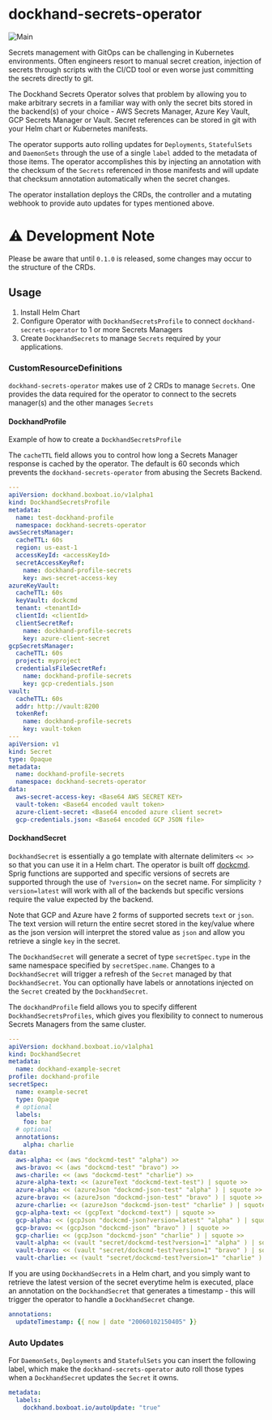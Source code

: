 # dockhand-secrets-operator
![Main](https://github.com/boxboat/dockhand-secrets-operator/workflows/docker/badge.svg?branch=master)

Secrets management with GitOps can be challenging in Kubernetes environments. Often engineers resort to manual secret creation,  injection of secrets through scripts with the CI/CD tool or even worse just committing the secrets directly to git.

The Dockhand Secrets Operator solves that problem by allowing you to make arbitrary secrets in a familiar way with only the secret bits stored in the backend(s) of your choice - AWS Secrets Manager, Azure Key Vault, GCP Secrets Manager or Vault. Secret references can be stored in git with your Helm chart or Kubernetes manifests. 

The operator supports auto rolling updates for `Deployments`, `StatefulSets` and `DaemonSets` through the use of a single `label` added to the metadata of those items. The operator accomplishes this by injecting an annotation with the checksum of the `Secrets` referenced in those manifests and will update that checksum annotation automatically when the secret changes.

The operator installation deploys the CRDs, the controller and a mutating webhook to provide auto updates for types mentioned above.

# ⚠️ Development Note
Please be aware that until `0.1.0` is released, some changes may occur to the structure of the CRDs.

## Usage
1. Install Helm Chart
2. Configure Operator with `DockhandSecretsProfile` to connect `dockhand-secrets-operator` to 1 or more Secrets Managers
3. Create `DockhandSecrets` to manage `Secrets` required by your applications.


### CustomResourceDefinitions
`dockhand-secrets-operator` makes use of 2 CRDs to manage `Secrets`. One provides the data required for the operator to connect to the secrets manager(s) and the other manages `Secrets`

#### DockhandProfile
Example of how to create a `DockhandSecretsProfile`

The `cacheTTL` field allows you to control how long a Secrets Manager response is cached by the operator. The default is 60 seconds which prevents the `dockhand-secrets-operator` from abusing the Secrets Backend.

```yaml
---
apiVersion: dockhand.boxboat.io/v1alpha1
kind: DockhandSecretsProfile
metadata:
  name: test-dockhand-profile
  namespace: dockhand-secrets-operator
awsSecretsManager:
  cacheTTL: 60s
  region: us-east-1
  accessKeyId: <accessKeyId>
  secretAccessKeyRef:
    name: dockhand-profile-secrets
    key: aws-secret-access-key
azureKeyVault:
  cacheTTL: 60s
  keyVault: dockcmd
  tenant: <tenantId>
  clientId: <clientId>
  clientSecretRef:
    name: dockhand-profile-secrets
    key: azure-client-secret
gcpSecretsManager:
  cacheTTL: 60s
  project: myproject
  credentialsFileSecretRef:
    name: dockhand-profile-secrets
    key: gcp-credentials.json
vault:
  cacheTTL: 60s
  addr: http://vault:8200
  tokenRef:
    name: dockhand-profile-secrets
    key: vault-token
---
apiVersion: v1
kind: Secret
type: Opaque
metadata:
  name: dockhand-profile-secrets
  namespace: dockhand-secrets-operator
data:
  aws-secret-access-key: <Base64 AWS SECRET KEY>
  vault-token: <Base64 encoded vault token>
  azure-client-secret: <Base64 encoded azure client secret>
  gcp-credentials.json: <Base64 encoded GCP JSON file>
```

#### DockhandSecret
`DockhandSecret` is essentially a go template with alternate delimiters `<< >>` so that you can use it in a Helm chart. The operator is built off [dockcmd](https://github.com/boxboat/dockcmd). Sprig functions are supported and specific versions of secrets are supported through the use of `?version=` on the secret name. For simplicity `?version=latest` will work with all of the backends but specific versions require the value expected by the backend.

Note that GCP and Azure have 2 forms of supported secrets `text` or `json`. The text version will return the entire secret stored in the key/value where as the json version will interpret the stored value as `json` and allow you retrieve a single `key` in the secret.

The `DockhandSecret` will generate a secret of type `secretSpec.type` in the same namespace specified by `secretSpec.name`. Changes to a `DockhandSecret` will trigger a refresh of the `Secret` managed by that `DockhandSecret`. You can optionally have labels or annotations injected on the `Secret` created by the `DockhandSecret`.

The `dockhandProfile` field allows you to specify different `DockhandSecretsProfiles`, which gives you flexibility to connect to numerous Secrets Managers from the same cluster.

```yaml
---
apiVersion: dockhand.boxboat.io/v1alpha1
kind: DockhandSecret
metadata:
  name: dockhand-example-secret
profile: dockhand-profile
secretSpec:
  name: example-secret
  type: Opaque
  # optional
  labels:
    foo: bar
  # optional
  annotations:
    alpha: charlie
data:
  aws-alpha: << (aws "dockcmd-test" "alpha") >>
  aws-bravo: << (aws "dockcmd-test" "bravo") >>
  aws-charile: << (aws "dockcmd-test" "charlie") >>
  azure-alpha-text: << (azureText "dockcmd-text-test") | squote >>
  azure-alpha: << (azureJson "dockcmd-json-test" "alpha" ) | squote >>
  azure-bravo: << (azureJson "dockcmd-json-test" "bravo" ) | squote >>
  azure-charlie: << (azureJson "dockcmd-json-test" "charlie" ) | squote >>
  gcp-alpha-text: << (gcpText "dockcmd-text") | squote >>
  gcp-alpha: << (gcpJson "dockcmd-json?version=latest" "alpha" ) | squote >>
  gcp-bravo: << (gcpJson "dockcmd-json" "bravo" ) | squote >>
  gcp-charlie: << (gcpJson "dockcmd-json" "charlie" ) | squote >>
  vault-alpha: << (vault "secret/dockcmd-test?version=1" "alpha" ) | squote >>
  vault-bravo: << (vault "secret/dockcmd-test?version=1" "bravo" ) | squote >>
  vault-charlie: << (vault "secret/dockcmd-test?version=1" "charlie" ) | squote >>
```

If you are using `DockhandSecrets` in a Helm chart, and you simply want to retrieve the latest version of the secret everytime helm is executed, place an annotation on the `DockhandSecret` that generates a timestamp - this will trigger the operator to handle a `DockhandSecret` change.
```yaml
annotations:
  updateTimestamp: {{ now | date "20060102150405" }}
```

### Auto Updates
For `DaemonSets`, `Deployments` and `StatefulSets` you can insert the following label, which make the `dockhand-secrets-operator` auto roll those types when a `DockhandSecret` updates the `Secret` it owns.

```yaml
metadata:
  labels:
    dockhand.boxboat.io/autoUpdate: "true"
```